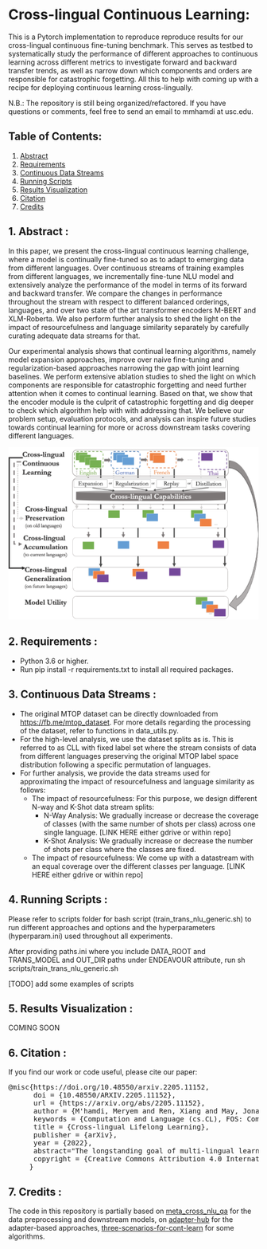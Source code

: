 # Cross-lingual Continuous Learning:

This is a Pytorch implementation to reproduce reproduce results for our cross-lingual continuous fine-tuning benchmark. This serves as testbed to systematically study the performance of different approaches to continuous learning across different metrics to investigate forward and backward transfer trends, as well as narrow down which components and orders are responsible for catastrophic forgetting. All this to help with coming up with a recipe for deploying continuous learning cross-lingually.

N.B.: The repository is still being organized/refactored. If you have questions or comments, feel free to send an email to mmhamdi at usc.edu.

## Table of Contents:

1. [Abstract](#abstract)
2. [Requirements](#requirements)
3. [Continuous Data Streams](#datastreams)
4. [Running Scripts](#scripts)
5. [Results Visualization](#results)
6. [Citation](#citation)
7. [Credits](#credits)

## 1. Abstract <a name="abstract"></a>:

In this paper, we present the cross-lingual continuous learning challenge, where a model is continually fine-tuned so as to adapt to emerging data from different languages. Over continuous streams of training examples from different languages, we incrementally fine-tune NLU model and extensively analyze the performance of the model in terms of its forward and backward transfer. We compare the changes in performance throughout the stream with respect to different balanced orderings, languages, and over two state of the art transformer encoders M-BERT and XLM-Roberta. We also perform further analysis to shed the light on the impact of resourcefulness and language similarity separately by carefully curating adequate data streams for that.

Our experimental analysis shows that continual learning algorithms, namely model expansion approaches, improve over naive fine-tuning and regularization-based approaches narrowing the gap with joint learning baselines. We perform extensive ablation studies to shed the light on which components are responsible for catastrophic forgetting and need further attention when it comes to continual learning. Based on that, we show that the encoder module is the culprit of catastrophic forgetting and dig deeper to check which algorithm help with with addressing that. We believe our problem setup, evaluation protocols, and analysis can inspire future studies towards continual learning for more or across downstream tasks covering different languages.

![image](xcontlearndiagram.png)

## 2. Requirements <a name="requirements"></a>:
* Python 3.6 or higher.
* Run pip install -r requirements.txt to install all required packages.

## 3. Continuous Data Streams <a name="datasets"></a>:
* The original MTOP dataset can be directly downloaded from https://fb.me/mtop_dataset. For more details regarding the processing of the dataset, refer to functions in data_utils.py.
* For the high-level analysis, we use the dataset splits as is. This is referred to as CLL with fixed label set where the stream consists of data from different languages preserving the original MTOP label space distribution following a specific permutation of languages.
* For further analysis, we provide the data streams used for approximating the impact of resourcefulness and language similarity as follows:
  - The impact of resourcefulness: For this purpose, we design different N-way and K-Shot data stream splits:
      - N-Way Analysis: We gradually increase or decrease the coverage of classes (with the same number of shots per class) across one single language. [LINK HERE either gdrive or within repo]
      - K-Shot Analysis: We gradually increase or decrease the number of shots per class where the classes are fixed.
  - The impact of resourcefulness: We come up with a datastream with an equal coverage over the different classes per language. [LINK HERE either gdrive or within repo]

## 4. Running Scripts <a name="scripts"></a>:

Please refer to scripts folder for bash script (train_trans_nlu_generic.sh) to run different approaches and options and the hyperparameters (hyperparam.ini) used throughout all experiments.

After providing paths.ini where you include DATA_ROOT and TRANS_MODEL and OUT_DIR paths under ENDEAVOUR attribute, run sh scripts/train_trans_nlu_generic.sh

[TODO] add some examples of scripts

## 5. Results Visualization <a name="results"></a>:

COMING SOON

## 6. Citation <a name="citation"></a>:

If you find our work or code useful, please cite our paper:

<pre>
@misc{https://doi.org/10.48550/arxiv.2205.11152,
      doi = {10.48550/ARXIV.2205.11152},
      url = {https://arxiv.org/abs/2205.11152},
      author = {M'hamdi, Meryem and Ren, Xiang and May, Jonathan},
      keywords = {Computation and Language (cs.CL), FOS: Computer and information sciences, FOS: Computer and information sciences},
      title = {Cross-lingual Lifelong Learning},
      publisher = {arXiv},
      year = {2022},
      abstract="The longstanding goal of multi-lingual learning has been to develop a universal cross-lingual model that can withstand the changes in multi-lingual data distributions. However, most existing models assume full access to the target languages in advance, whereas in realistic scenarios this is not often the case, as new languages can be incorporated later on. In this paper, we present the Cross-lingual Lifelong Learning (CLL) challenge, where a model is continually fine-tuned to adapt to emerging data from different languages. We provide insights into what makes multilingual sequential learning particularly challenging. To surmount such challenges, we benchmark a representative set of cross-lingual continual learning algorithms and analyze their knowledge preservation, accumulation, and generalization capabilities compared to baselines on carefully curated datastreams. The implications of this analysis include a recipe for how to measure and balance between different cross-lingual continual learning desiderata, which goes beyond conventional transfer learning."
      copyright = {Creative Commons Attribution 4.0 International},
     }
</pre>



## 7. Credits <a name="credits"></a>:

The code in this repository is partially based on [meta_cross_nlu_qa](https://github.com/meryemmhamdi1/meta_cross_nlu_qa) for the data preprocessing and downstream models, on [adapter-hub](https://github.com/Adapter-Hub/adapter-transformers) for the adapter-based approaches, [three-scenarios-for-cont-learn](https://github.com/GMvandeVen/continual-learning) for some algorithms.
